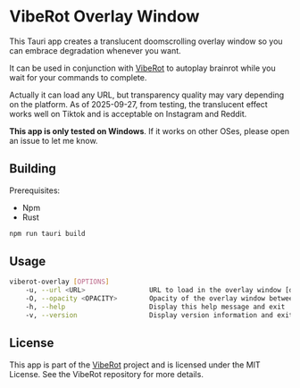 # VibeRot Overlay Window

This Tauri app creates a translucent doomscrolling overlay window so you can embrace degradation whenever you want.

It can be used in conjunction with [VibeRot](https://github.com/endernoke/viberot) to autoplay brainrot while you wait for your commands to complete.

Actually it can load any URL, but transparency quality may vary depending on the platform. As of 2025-09-27, from testing, the translucent effect works well on Tiktok and is acceptable on Instagram and Reddit.

**This app is only tested on Windows**. If it works on other OSes, please open an issue to let me know.

## Building

Prerequisites:
- Npm
- Rust

```bash
npm run tauri build
```

## Usage

```bash
viberot-overlay [OPTIONS]
    -u, --url <URL>                URL to load in the overlay window [default: https://www.tiktok.com/foryou]
    -O, --opacity <OPACITY>        Opacity of the overlay window between 0.0 and 1.0 [default: 0.6]
    -h, --help                     Display this help message and exit
    -v, --version                  Display version information and exit
```

## License

This app is part of the [VibeRot](https://github.com/endernoke/viberot) project and is licensed under the MIT License. See the VibeRot repository for more details.